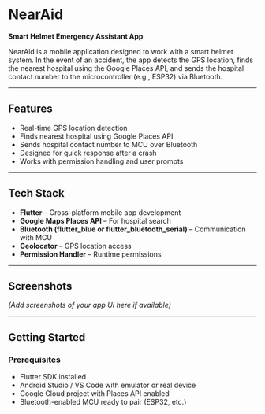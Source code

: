 # NearAid 
**Smart Helmet Emergency Assistant App**

NearAid is a mobile application designed to work with a smart helmet system. In the event of an accident, the app detects the GPS location, finds the nearest hospital using the Google Places API, and sends the hospital contact number to the microcontroller (e.g., ESP32) via Bluetooth.

---

## Features

-  Real-time GPS location detection
-  Finds nearest hospital using Google Places API
-  Sends hospital contact number to MCU over Bluetooth
-  Designed for quick response after a crash
-  Works with permission handling and user prompts

---

## Tech Stack

- **Flutter** – Cross-platform mobile app development  
- **Google Maps Places API** – For hospital search  
- **Bluetooth (flutter_blue or flutter_bluetooth_serial)** – Communication with MCU  
- **Geolocator** – GPS location access  
- **Permission Handler** – Runtime permissions  

---

## Screenshots

*(Add screenshots of your app UI here if available)*

---

## Getting Started

### Prerequisites

- Flutter SDK installed  
- Android Studio / VS Code with emulator or real device  
- Google Cloud project with Places API enabled  
- Bluetooth-enabled MCU ready to pair (ESP32, etc.)
